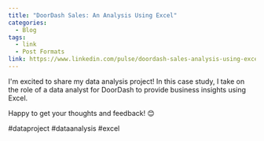 ```yaml
---
title: "DoorDash Sales: An Analysis Using Excel"
categories:
  - Blog
tags:
  - link
  - Post Formats
link: https://www.linkedin.com/pulse/doordash-sales-analysis-using-excel-kelly-rangel/
---
```


I'm excited to share my data analysis project! In this case study, I take on the role of a data analyst for DoorDash to provide business insights using Excel. 

Happy to get your thoughts and feedback! 😊 

#dataproject #dataanalysis #excel
